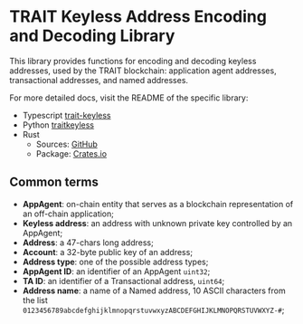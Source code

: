 # TRAIT Keyless Address Encoding and Decoding Library

This library provides functions for encoding and decoding keyless addresses, used by the TRAIT blockchain: application agent addresses, transactional addresses, and named addresses.

For more detailed docs, visit the README of the specific library:

- Typescript [trait-keyless](./keyless-ts/)
- Python [traitkeyless](./keyless-python/)
- Rust
  - Sources: [GitHub](./keyless-rust/)
  - Package: [Crates.io](https://crates.io/crates/trait-keyless)

## Common terms

- **AppAgent**: on-chain entity that serves as a blockchain representation of an off-chain application;
- **Keyless address**: an address with unknown private key controlled by an AppAgent;
- **Address**: a 47-chars long address;
- **Account**: a 32-byte public key of an address;
- **Address type**: one of the possible address types;
- **AppAgent ID**: an identifier of an AppAgent `uint32`;
- **TA ID**: an identifier of a Transactional address, `uint64`;
- **Address name**: a name of a Named address, 10 ASCII characters from the list `0123456789abcdefghijklmnopqrstuvwxyzABCDEFGHIJKLMNOPQRSTUVWXYZ-#`;
